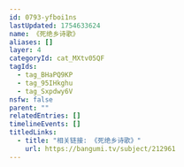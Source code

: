 ```yaml
---
id: 0793-yfboi1ns
lastUpdated: 1754633624
name: 《死绝乡诗歌》
aliases: []
layer: 4
categoryId: cat_MXtv05QF
tagIds:
  - tag_BHaPQ9KP
  - tag_95IHkghu
  - tag_Sxpdwy6V
nsfw: false
parent: ""
relatedEntries: []
timelineEvents: []
titledLinks:
  - title: "相关链接: 《死绝乡诗歌》"
    url: https://bangumi.tv/subject/212961
---
```


